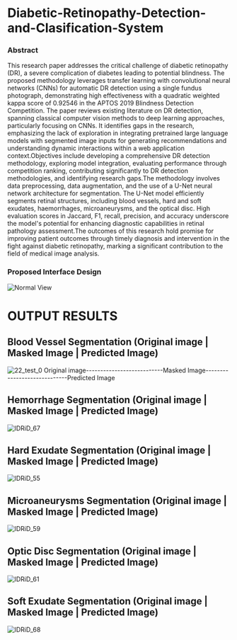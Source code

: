 # Diabetic-Retinopathy-Detection-and-Clasification-System

### Abstract
This research paper addresses the critical challenge of diabetic retinopathy (DR), a severe complication of diabetes leading to potential blindness. The proposed methodology leverages transfer learning with convolutional neural networks (CNNs) for automatic DR detection using a single fundus photograph, demonstrating high effectiveness with a quadratic weighted kappa score of 0.92546 in the APTOS 2019 Blindness Detection Competition. The paper reviews existing literature on DR detection, spanning classical computer vision methods to deep learning approaches, particularly focusing on CNNs. It identifies gaps in the research, emphasizing the lack of exploration in integrating pretrained large language models with segmented image inputs for generating recommendations and understanding dynamic interactions within a web application context.Objectives include developing a comprehensive DR detection methodology, exploring model integration, evaluating performance through competition ranking, contributing significantly to DR detection methodologies, and identifying research gaps.The methodology involves data preprocessing, data augmentation, and the use of a U-Net neural network architecture for segmentation. The U-Net model efficiently segments retinal structures, including blood vessels, hard and soft exudates, haemorrhages, microaneurysms, and the optical disc. High evaluation scores in Jaccard, F1, recall, precision, and accuracy underscore the model's potential for enhancing diagnostic capabilities in retinal pathology assessment.The outcomes of this research hold promise for improving patient outcomes through timely diagnosis and intervention in the fight against diabetic retinopathy, marking a significant contribution to the field of medical image analysis.

### Proposed Interface Design
![Normal View](https://github.com/Manoj-Sh-AI/Diabetic-Retinopathy-Detection-and-Clasification-System/assets/85511726/fa04d7de-df4c-4945-8776-9a447f1f13ff)

# OUTPUT RESULTS
## Blood Vessel Segmentation (Original image | Masked Image | Predicted Image)
![22_test_0](https://github.com/user-attachments/assets/fafb6456-3baf-4658-95d9-aba351a43c0e)
Original image---------------------------Masked Image-----------------------------Predicted Image

## Hemorrhage Segmentation (Original image | Masked Image | Predicted Image)
![IDRiD_67](https://github.com/user-attachments/assets/fb7a246b-61c2-4c9f-b34e-bc40bdfda130)

## Hard Exudate Segmentation (Original image | Masked Image | Predicted Image)
![IDRiD_55](https://github.com/user-attachments/assets/5c22726f-408b-4550-a237-43a7ca8520c5)

## Microaneurysms Segmentation (Original image | Masked Image | Predicted Image)
![IDRiD_59](https://github.com/user-attachments/assets/7038a87b-4a8d-4cf0-a15a-fe45ebe13f7d)

## Optic Disc Segmentation (Original image | Masked Image | Predicted Image)
![IDRiD_61](https://github.com/user-attachments/assets/9d8e9182-5d12-4d28-bde8-ec08286c2463)

## Soft Exudate Segmentation (Original image | Masked Image | Predicted Image)
![IDRiD_68](https://github.com/user-attachments/assets/cf0eb1da-dcd0-49f8-9e80-be27922af536)

